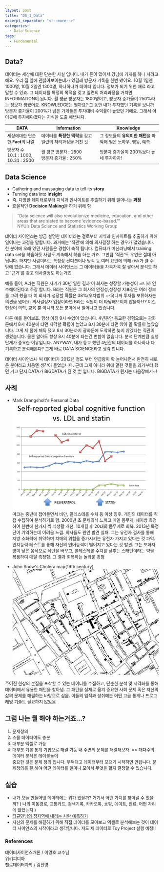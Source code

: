 ```yaml
---
layout: post
title: "DS_1_Data"
excerpt_separator: "<!--more-->"
categories:
  - Data Science
tags:
  - Fundamental
---
```


## Data?
데이터는 세상에 대한 단순한 사실 입니다. 내가 돈이 많아서 강남에 가게를 하나 사려고 해요. 우리 집 앞에 괜찮아보이는데가 있길래 방문자 기록을 한번 봤어요.
10월 1일엔 1000명, 10월 2일엔 1300명, 하나하나가 데이터 입니다. 정보가 되기 위한 재료 라고 말할 수 있죠.
그 데이터를 특정의 목적을 갖고 일련의 처리과정을 거치면 INFORMATION이 됩니다. 월 평균 방문자는 1800명이고, 방문자 증가율이 250%라는 정보가 생겼어요.
KNOWLEDGE는 뭘까요? 그 동안 내가 투자했던 기록을 보니까 방문자 증가율이 200%가 넘은 가게들은 투자대비 수익률이 높았던 거에요.
그래서 아 이곳에 투자해야겠다는 지식을 도출 해냅니다.



| DATA        | Information                        |  Knowledge |
|-------------|------------------------------------|------------|
|세상에대한 단순한 **Fact**의 나열 | 데이터를 **특정한 맥락**을 갖고 일련의 처리과정을 거친 것 |   그 정보들의 **유의미한 패턴**을 파악해 얻은 노하우, 행동, 예측 |
|방문자 수 </br> 10.1 : 1000, 10.31 : 2500   | 월 평균 방문자 : 1800 </br> 방문자 증가율 : 250%| 방문자 증가율이 200%보다 높네 투자하자!|


## Data Science
- Gathering and massaging data to tell its **story**
- Turning data into **insight**
- 즉, 다양한 데이터로부터 지식과 인사이트를 추출하기 위해 일어나는 **과정**
- 효율적인 **Decision Making**을 하기 위해 함 

> “Data science will also revolutionize medicine, education, and other areas that are slated to become ‘evidence-based.’”  
> NYU’s Data Science and Statistics Working Group


데이터 사이언스는 방금 설명한 데이터라는 걸로부터 지식과 인사이트를 추출하기 위해 일어나는 과정을 말합니다.
과거에는 ‘직관’에 의해 의사결정 하는 경우가 많았습니다. 한 분야에 오래 있던 사람들은 경험이 축적 됩니다. 컴퓨터가 머신러닝에서 training data set을 학습하듯 사람도 계속해서 학습 하는 거죠. 그만큼 '직관'도 우연은 절대 아닙니다. 하지만 사람이라는 특성상 컨디션이나 망각 등 여러 요인에 의해 risk가 클 수 밖에 없습니다. 그래서 데이터 사이언스는 그 데이터들을 차곡차곡 잘 쌓아서 분석도 하고 '근거'를 갖고 의사결정도 하는거죠.  

예를 들어, A라는 직원은 자기가 30년 일한 결과 이 회사는 성장할 가능성이 크니까 인수해야된다고 주장 합니다. B라는 직원은 그 회사의 안정성,성장성 지표같은 여러 정보를 고려 했을 때 이 회사가 성장할 확률은 38%(오차범위 +-5)니까 투자를 보류하자는 의견을 냈어요. 의사결정자 입장이라면 B라는 직원이 더 타당해보이지 않을까요? 이런 현상이 의학, 교육 뿐 아니라 모든 분야에서 일어나고 있습니다.  
 
다른 예를 들어보죠. 항상 아침 9시 수업이 있습니다. 4년동안 등교한 경험으로는 광화문에서 8시 40분에 타면 지각할 확률이 높았고 8시 30분에 타면 앉아 올 확률이 높았습니다. 그게 제 몸에 체득 됐고 8시 30분까지 광화문에 도착하면 늦지 않겠다는 직관이 생겼습니다. 물론 알아도 항상 8시 40분에 타는건 변함이 없습니다. 분석 단계만큼 실행단계가 중요한 이유입니다. ANYWAY, 내가 등교 했던 4년간의 데이터를 하나하나 다 기록하고 분석해본다? 그게 바로 DATA SCIENCE라고 생각 합니다.  

데이터 사이언스나 빅 데이터가 2012년 정도 부터 언급량이 확 늘어나면서 완전히 새로운 분야라고 처음엔 생각이 들었습니다. 근데 그게 아니라 위에 말한 것들을 과거부터 했던 거고 단지 DATA가 BIGDATA가 된 것 뿐 입니다. BIGDATA가 뭔지는 다음장에서~!

## 사례
- Mark Drangsholt's Personal Data
![personaldata](/assets/personaldata.PNG)
마크는 중년에 접어들면서 비만, 콜레스테롤 수치 등 이상 징후. 개인의 데이터를 직접 수집하여 분석하기로 함. 2000년 초 문제의식 느끼고 매일 몸무게, 체지방 측정하여 한번에 한가지 씩 식생활 개선. 10개월 후 20대의 몸무게로 회복. 2013년 특정 단어 기억하는데 어려움 느낌. 의사들도 원인 발견 실패. 그는 유전자 검사를 통해 지방 소화력에 취약하며 치매의 위험을 증가시키는 유전자 가지고 있다는 것 파악. 인지능력 테스트를 통해 자신의 언어능력이 떨어지고 있다는 것 발견. 그는 포화지방이 낮은 음식으로 식단을 바꾸고, 콜레스테롤 수치를 낮추는 스태틴이라는 약물 복용하여 매달 측정함. 그 결과  회복하는 놀라운 경험

- John Snow's Cholera map(19th century)
![personaldata](/assets/johnsnow.png)

주어진 현상의 본질을 포착할 수 있는 데이터를 수집하고, 단순한 분석 및 시각화를 통해 데이터에서 유용한 패턴을 찾아냄. 그 패턴을 실제로 옮겨 중요한 사회 문제 혹은 자신의 삶의 문제를 해결하는 바탕으로 삼음. 이들의 업적과 성취에는 어떤 고급 통계나 프로그래밍 기술도 필요하지 않았음

## 그럼 나는 뭘 해야 하는거죠...?
1. 문제정의
2. 스몰 데이터여도 충분
3. 대부분 엑셀로  가능
4. 대부분 기본 통계 기법으로 해결 가능
내 주변의 문제를 해결해보자. => 대다수의 데이터 분석은 테이블놀이  
중요한 것은 문제 정의 입니다. 무턱대고 데이터부터 모으기 시작하면 안됩니다. 문제정의를 잘 해야 어떤 데이터를 얼마나 모아서 무엇을 할지 결정할 수 있습니다.


## 실습
- 내가 오늘 만들어낸 데이터에는 뭐가 있을까? 거기서 어떤 가치를 찾아낼 수 있을까? ( 나의 이동경로, 교통카드, 검색기록, 카카오톡, 쇼핑, 데이트, 진료, 어떤 자리에 앉았는지 )
- [최규민님의 정자역에 내리는 사람 예측하기](https://www.slideshare.net/ssuser2fe594/2107-80754131)
- 자신의 문제를 해결하기 위해 직접 데이터를 모아보고 엑셀로 분석해보는 것이 데이터 사이언스의 시작이라고 생각합니다. 저도 제 데이터로 Toy Project 실행 예정!!



### References
데이터사이언스개론 / 이명호 교수님  
위키피디아  
헬로데이터과학 / 김진영 
